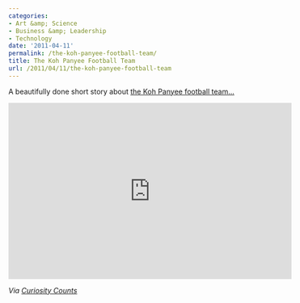 ```yaml
---
categories:
- Art &amp; Science
- Business &amp; Leadership
- Technology
date: '2011-04-11'
permalink: /the-koh-panyee-football-team/
title: The Koh Panyee Football Team
url: /2011/04/11/the-koh-panyee-football-team
---
```


A beautifully done short story about <a href="https://www.youtube.com/watch?v=jU4oA3kkAWU">the Koh Panyee football team...</a>

<p align="center"><iframe title="YouTube video player" width="560" height="349" src="https://www.youtube.com/embed/jU4oA3kkAWU?rel=0" frameborder="0" allowfullscreen></iframe></p>

<em>Via <a href="http://curiositycounts.com/post/4262228949/to-inspire-people-to-think-differently-tmb-made-a">Curiosity Counts</a></em>